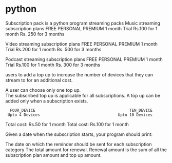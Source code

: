 # python
Subscription pack is a python program
streaming packs
Music streaming subscription plans 
      FREE	                    PERSONAL	                              PREMIUM
  1 month Trial	          Rs.100 for 1 month	                     Rs. 250 for 3 months
  
  Video streaming subscription plans 
       FREE	                  PERSONAL	                                PREMIUM
 1 month Trial	          Rs.200 for 1 month	                     Rs. 500 for 3 months
 
 Podcast streaming subscription plans 
        FREE	                 PERSONAL	                               PREMIUM
 1 month Trial	          Rs.100 for 1 month	                     Rs. 300 for 3 months
 
 
 users to add a top up to increase the number of devices that they can stream to for an additional cost.
 
 A user can choose only one top up.  
 The subscribed top up is applicable for all subscriptions. 
 A top up can be added only when a subscription exists.
 
      FOUR_DEVICE	                                      TEN_DEVICE
     Upto 4 Devices	                                 Upto 10 Devices
  Total cost: Rs.50 for 1 month	                Total cost: Rs.100 for 1 month
  
  Given a date when the subscription starts, your program should print: 
 
 The date on which the reminder should be sent for each subscription category 
 The total amount for renewal. Renewal amount is the sum of all the subscription plan amount and top up amount. 
